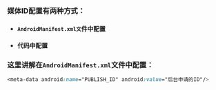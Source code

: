 ### 媒体ID配置有两种方式：

* #### `AndroidManifest.xml文`件中配置
* #### 代码中配置

### 这里讲解在`AndroidManifest.xml`文件中配置：

```css
<meta-data android:name="PUBLISH_ID" android:value="后台申请的ID"/>
```



